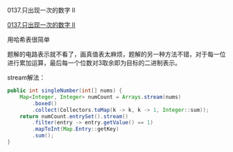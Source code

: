 0137.只出现一次的数字 II

[0137.只出现一次的数字 II](https://leetcode-cn.com/problems/single-number-ii/)

用哈希表很简单

题解的电路表示就不看了，画真值表太麻烦，题解的另一种方法不错，对于每一位进行累加运算，最后每一个位数对3取余即为目标的二进制表示。



stream解法：

```java
public int singleNumber(int[] nums) {
    Map<Integer, Integer> numCount = Arrays.stream(nums)
        .boxed()
        .collect(Collectors.toMap(k -> k, k -> 1, Integer::sum));
    return numCount.entrySet().stream()
        .filter(entry -> entry.getValue() == 1)
        .mapToInt(Map.Entry::getKey)
        .sum();
}
```



